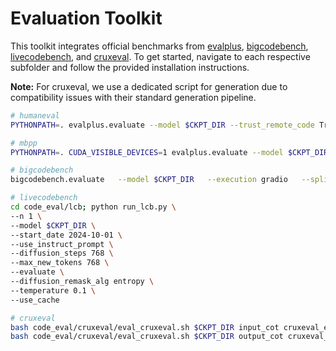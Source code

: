 # Evaluation Toolkit
This toolkit integrates official benchmarks from [evalplus](https://github.com/evalplus/evalplus), [bigcodebench](https://github.com/bigcode-project/bigcodebench), [livecodebench](https://github.com/LiveCodeBench/LiveCodeBench), and [cruxeval](https://github.com/facebookresearch/cruxeval). To get started, navigate to each respective subfolder and follow the provided installation instructions.

**Note:** For cruxeval, we use a dedicated script for generation due to compatibility issues with their standard generation pipeline.

```bash
# humaneval
PYTHONPATH=. evalplus.evaluate --model $CKPT_DIR --trust_remote_code True --max_new_tokens 512 --diffusion_steps 512 --dataset humaneval --backend dllm --temperature 0.1

# mbpp
PYTHONPATH=. CUDA_VISIBLE_DEVICES=1 evalplus.evaluate --model $CKPT_DIR --trust_remote_code True --max_new_tokens 512 --diffusion_steps 512 --dataset mbpp --backend dllm --temperature 0.1

# bigcodebench
bigcodebench.evaluate   --model $CKPT_DIR   --execution gradio   --split instruct   --subset hard   --backend dllm   --diffusion_steps 1024   --max_new_tokens 1024   --top_p 0.9   --alg entropy   --alg_temp 0.0   --temperature 0.1   --trust_remote_code   --bs 1

# livecodebench
cd code_eval/lcb; python run_lcb.py \
--n 1 \
--model $CKPT_DIR \
--start_date 2024-10-01 \
--use_instruct_prompt \
--diffusion_steps 768 \
--max_new_tokens 768 \
--evaluate \
--diffusion_remask_alg entropy \
--temperature 0.1 \
--use_cache

# cruxeval
bash code_eval/cruxeval/eval_cruxeval.sh $CKPT_DIR input_cot cruxeval_entropy
bash code_eval/cruxeval/eval_cruxeval.sh $CKPT_DIR output_cot cruxeval_entropy
```